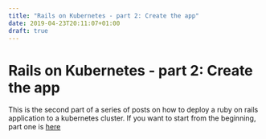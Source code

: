 ```yaml
---
title: "Rails on Kubernetes - part 2: Create the app"
date: 2019-04-23T20:11:07+01:00
draft: true
---
```


# Rails on Kubernetes - part 2: Create the app

This is the second part of a series of posts on how to deploy a ruby on rails application to a kubernetes cluster.
If you want to start from the beginning, part one is [here][part1]

[part1]: /posts/rails-on-k8s-setup/
